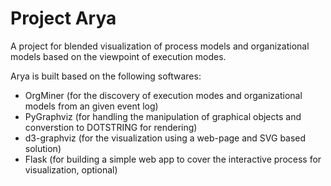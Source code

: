# Project Arya
A project for blended visualization of process models and organizational models based on the viewpoint of execution modes.

Arya is built based on the following softwares:

* OrgMiner (for the discovery of execution modes and organizational models from an given event log)
* PyGraphviz (for handling the manipulation of graphical objects and converstion to DOTSTRING for rendering)
* d3-graphviz (for the visualization using a web-page and SVG based solution)
* Flask (for building a simple web app to cover the interactive process for visualization, optional)

